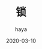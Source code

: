 ---
author: haya
title: 锁
date: 2020-03-10
article: true
timeline: true
category: mysql
tag:
- mysql
---